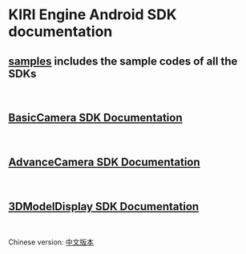 # KIRI Engine Android SDK documentation

## [samples](samples) includes the sample codes of all the SDKs

<br/>

## [BasicCamera SDK Documentation](samples/BasicCameraDemo/README.md)

<br/>

## [AdvanceCamera SDK Documentation](samples/AdvanceCameraDemo/README.md)

<br/>

## [3DModelDisplay SDK Documentation](samples/3DModelViewDemo/README.md)

<br/>

Chinese version: [中文版本](README_Chinese.md)
